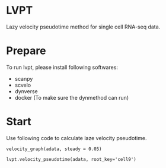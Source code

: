 # LVPT
Lazy velocity pseudotime method for single cell RNA-seq data.

# Prepare
To run lvpt, please install following softwares:

* scanpy
* scvelo
* dynverse
* docker (To make sure the dynmethod can run)

# Start
Use following code to calculate laze velocity pseudotime.

`velocity_graph(adata, steady = 0.05)`

`lvpt.velocity_pseudotime(adata, root_key='cell9')`

